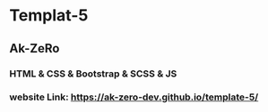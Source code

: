# Templat-5

## Ak-ZeRo

### HTML & CSS & Bootstrap & SCSS & JS

### website Link: https://ak-zero-dev.github.io/template-5/
